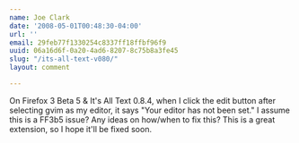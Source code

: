```yaml
---
name: Joe Clark
date: '2008-05-01T00:48:30-04:00'
url: ''
email: 29feb77f1330254c8337ff18ffbf96f9
uuid: 06a16d6f-0a20-4ad6-8207-8c75b8a3fe45
slug: "/its-all-text-v080/"
layout: comment

---
```


On Firefox 3 Beta 5 &amp; It's All Text 0.8.4, when I click the edit button after selecting gvim as my editor, it says "Your editor has not been set."  I assume this is a FF3b5 issue?  Any ideas on how/when to fix this?  This is a great extension, so I hope it'll be fixed soon.
